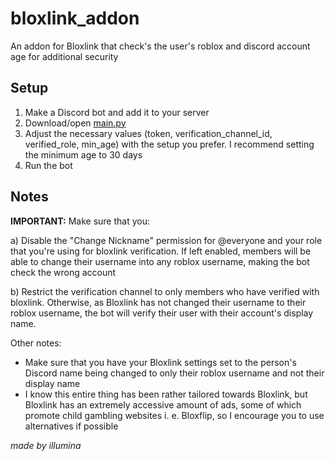 # bloxlink_addon
An addon for Bloxlink that check's the user's roblox and discord account age for additional security

## Setup
1. Make a Discord bot and add it to your server
2. Download/open [main.py](https://github.com/illumina0001/bloxlink_addon/blob/main/main.py)
3. Adjust the necessary values (token, verification_channel_id, verified_role, min_age) with the setup you prefer. I recommend setting the minimum age to 30 days
4. Run the bot

## Notes

**IMPORTANT:** Make sure that you:

a) Disable the "Change Nickname" permission for @everyone and your role that you're using for bloxlink verification. If left enabled, members will be able to change their username into any roblox username, making the bot check the wrong account

b) Restrict the verification channel to only members who have verified with bloxlink. Otherwise, as Bloxlink has not changed their username to their roblox username, the bot will verify their user with their account's display name.

Other notes:
- Make sure that you have your Bloxlink settings set to the person's Discord name being changed to only their roblox username and not their display name
- I know this entire thing has been rather tailored towards Bloxlink, but Bloxlink has an extremely accessive amount of ads, some of which promote child gambling websites i. e. Bloxflip, so I encourage you to use alternatives  if possible

*made by illumina*
